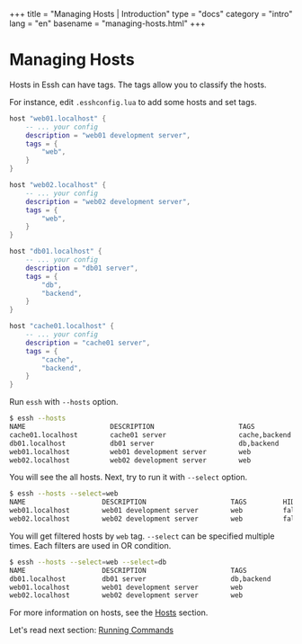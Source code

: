 +++
title = "Managing Hosts | Introduction"
type = "docs"
category = "intro"
lang = "en"
basename = "managing-hosts.html"
+++

# Managing Hosts

Hosts in Essh can have tags. The tags allow you to classify the hosts.

For instance, edit `.esshconfig.lua` to add some hosts and set tags.

~~~lua
host "web01.localhost" {
    -- ... your config
    description = "web01 development server",
    tags = {
        "web",
    }
}

host "web02.localhost" {
    -- ... your config
    description = "web02 development server",
    tags = {
        "web",
    }
}

host "db01.localhost" {
    -- ... your config
    description = "db01 server",
    tags = {
        "db",
        "backend",
    }
}

host "cache01.localhost" {
    -- ... your config
    description = "cache01 server",
    tags = {
        "cache",
        "backend",
    }
}
~~~

Run `essh` with `--hosts` option.

~~~sh
$ essh --hosts
NAME                     DESCRIPTION                     TAGS                 HIDDEN
cache01.localhost        cache01 server                  cache,backend        false
db01.localhost           db01 server                     db,backend           false
web01.localhost          web01 development server        web                  false
web02.localhost          web02 development server        web                  false
~~~

You will see the all hosts. Next, try to run it with `--select` option.

~~~sh
$ essh --hosts --select=web
NAME                   DESCRIPTION                     TAGS         HIDDEN
web01.localhost        web01 development server        web          false
web02.localhost        web02 development server        web          false
~~~

You will get filtered hosts by `web` tag. `--select` can be specified multiple times. Each filters are used in OR condition.

~~~sh
$ essh --hosts --select=web --select=db
NAME                   DESCRIPTION                     TAGS              HIDDEN
db01.localhost         db01 server                     db,backend        false
web01.localhost        web01 development server        web               false
web02.localhost        web02 development server        web               false
~~~

For more information on hosts, see the [Hosts](/docs/en/hosts.html) section.

Let's read next section: [Running Commands](running-commands.html)
